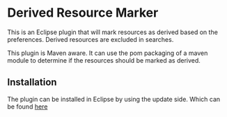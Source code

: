 # Derived Resource Marker


This is an Eclipse plugin that will mark resources as derived based on the preferences.
Derived resources are excluded in searches. 

This plugin is Maven aware. It can use the pom packaging of a maven module to determine if the resources should be marked as derived.

## Installation
The plugin can be installed in Eclipse by using the update side.
Which can be found [here](http://mwensveen-nl.github.io/derivedresourcemarker/)
